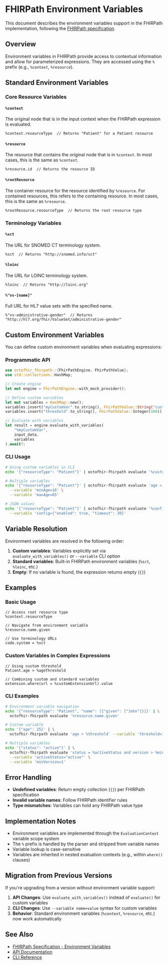 # FHIRPath Environment Variables

This document describes the environment variables support in the FHIRPath implementation, following the [FHIRPath specification](https://hl7.org/fhirpath/#environment-variables).

## Overview

Environment variables in FHIRPath provide access to contextual information and allow for parameterized expressions. They are accessed using the `%` prefix (e.g., `%context`, `%resource`).

## Standard Environment Variables

### Core Resource Variables

#### `%context`
The original node that is in the input context when the FHIRPath expression is evaluated.

```fhirpath
%context.resourceType  // Returns "Patient" for a Patient resource
```

#### `%resource` 
The resource that contains the original node that is in `%context`. In most cases, this is the same as `%context`.

```fhirpath
%resource.id  // Returns the resource ID
```

#### `%rootResource`
The container resource for the resource identified by `%resource`. For contained resources, this refers to the containing resource. In most cases, this is the same as `%resource`.

```fhirpath
%rootResource.resourceType  // Returns the root resource type
```

### Terminology Variables

#### `%sct`
The URL for SNOMED CT terminology system.

```fhirpath
%sct  // Returns "http://snomed.info/sct"
```

#### `%loinc`
The URL for LOINC terminology system.

```fhirpath
%loinc  // Returns "http://loinc.org"
```

#### `%"vs-[name]"`
Full URL for HL7 value sets with the specified name.

```fhirpath
%"vs-administrative-gender"  // Returns "http://hl7.org/fhir/ValueSet/administrative-gender"
```

## Custom Environment Variables

You can define custom environment variables when evaluating expressions:

### Programmatic API

```rust
use octofhir_fhirpath::{FhirPathEngine, FhirPathValue};
use std::collections::HashMap;

// Create engine
let mut engine = FhirPathEngine::with_mock_provider();

// Define custom variables
let mut variables = HashMap::new();
variables.insert("myCustomVar".to_string(), FhirPathValue::String("custom value".into()));
variables.insert("threshold".to_string(), FhirPathValue::Integer(100));

// Evaluate with variables
let result = engine.evaluate_with_variables(
    "%myCustomVar",
    input_data,
    variables
).await?;
```

### CLI Usage

```bash
# Using custom variables in CLI
echo '{"resourceType": "Patient"}' | octofhir-fhirpath evaluate '%customVar' --variable 'customVar="Hello World"'

# Multiple variables
echo '{"resourceType": "Patient"}' | octofhir-fhirpath evaluate 'age > %minAge' \
  --variable 'minAge=18' \
  --variable 'maxAge=65'

# JSON values
echo '{"resourceType": "Patient"}' | octofhir-fhirpath evaluate '%config.enabled' \
  --variable 'config={"enabled": true, "timeout": 30}'
```

## Variable Resolution

Environment variables are resolved in the following order:

1. **Custom variables**: Variables explicitly set via `evaluate_with_variables()` or `--variable` CLI option
2. **Standard variables**: Built-in FHIRPath environment variables (`%sct`, `%loinc`, etc.)
3. **Empty**: If no variable is found, the expression returns empty (`{}`)

## Examples

### Basic Usage

```fhirpath
// Access root resource type
%context.resourceType

// Navigate from environment variable
%resource.name.given

// Use terminology URLs
code.system = %sct
```

### Custom Variables in Complex Expressions

```fhirpath
// Using custom threshold
Patient.age > %ageThreshold

// Combining custom and standard variables
extension.where(url = %customExtensionUrl).value
```

### CLI Examples

```bash
# Environment variable navigation
echo '{"resourceType": "Patient", "name": [{"given": ["John"]}]}' | \
  octofhir-fhirpath evaluate '%resource.name.given'

# Custom variable
echo '{"age": 25}' | \
  octofhir-fhirpath evaluate 'age > %threshold' --variable 'threshold=18'

# Multiple variables
echo '{"status": "active"}' | \
  octofhir-fhirpath evaluate 'status = %activeStatus and version > %minVersion' \
  --variable 'activeStatus="active"' \
  --variable 'minVersion=1'
```

## Error Handling

- **Undefined variables**: Return empty collection (`{}`) per FHIRPath specification
- **Invalid variable names**: Follow FHIRPath identifier rules
- **Type mismatches**: Variables can hold any FHIRPath value type

## Implementation Notes

- Environment variables are implemented through the `EvaluationContext` variable scope system
- The `%` prefix is handled by the parser and stripped from variable names
- Variable lookup is case-sensitive
- Variables are inherited in nested evaluation contexts (e.g., within `where()` clauses)

## Migration from Previous Versions

If you're upgrading from a version without environment variable support:

1. **API Changes**: Use `evaluate_with_variables()` instead of `evaluate()` for custom variables
2. **CLI Changes**: Use `--variable name=value` syntax for custom variables
3. **Behavior**: Standard environment variables (`%context`, `%resource`, etc.) now work automatically

## See Also

- [FHIRPath Specification - Environment Variables](https://hl7.org/fhirpath/#environment-variables)
- [API Documentation](../README.md)
- [CLI Reference](../CLAUDE.md#cli-commands)